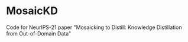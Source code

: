 # MosaicKD
Code for NeurIPS-21 paper "Mosaicking to Distill: Knowledge Distillation from Out-of-Domain Data"
